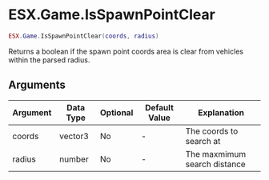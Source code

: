 # ESX.Game.IsSpawnPointClear

```lua
ESX.Game.IsSpawnPointClear(coords, radius)
```

Returns a boolean if the spawn point coords area is clear from vehicles within the parsed radius.

## Arguments

| Argument | Data Type | Optional | Default Value | Explanation                  |
|----------|-----------|----------|---------------|------------------------------|
| coords   | vector3   | No       | -             | The coords to search at      |
| radius   | number    | No       | -             | The maxmimum search distance |
